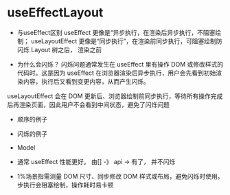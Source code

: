 # useEffectLayout

- 与useEffect区别
useEffect 更像是“异步执行，在渲染后异步执行，不阻塞绘制；
useLayoutEffect 更像是“同步执行”，在渲染前同步执行，可阻塞绘制防闪烁  Layout 树之后， 渲染之前

- 为什么会闪烁？
闪烁问题通常发生在 useEffect 里有操作 DOM 或修改样式的代码时。这是因为 useEffect 在浏览器渲染后异步执行，用户会先看到初始渲染内容，执行后又看到变更内容，从而产生闪烁。

useLayoutEffect 会在 DOM 更新后、浏览器绘制前同步执行，等待所有操作完成后再渲染页面，因此用户不会看到中间状态，避免了闪烁问题

- 顺序的例子
- 闪烁的例子
- Model

- 通常 useEffect 性能更好。 由[] -》 api -> 有了， 并不闪烁
- 1%场景指需测量 DOM 尺寸、同步修改 DOM 样式或布局，避免闪烁时使用。 步执行会阻塞绘制，操作耗时易卡顿